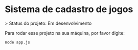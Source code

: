 <h1>Sistema de cadastro de jogos</h1>
> Status do projeto: Em desenvolvimento

Para rodar esse projeto na sua máquina, por favor digite:

```
node app.js
```
